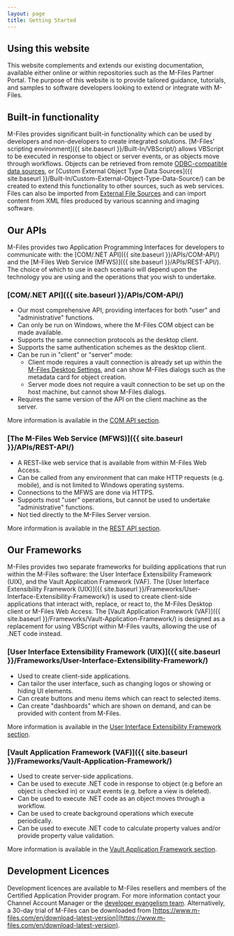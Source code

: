 ```yaml
---
layout: page
title: Getting Started
---
```


## Using this website

This website complements and extends our existing documentation, available either online or within repositories such as the M-Files Partner Portal.  The purpose of this website is to provide tailored guidance, tutorials, and samples to software developers looking to extend or integrate with M-Files.

## Built-in functionality

M-Files provides significant built-in functionality which can be used by developers and non-developers to create integrated solutions.  [M-Files' scripting environment]({{ site.baseurl }}/Built-In/VBScript/) allows VBScript to be executed in response to object or server events, or as objects move through workflows.  Objects can be retrieved from remote [ODBC-compatible data sources](http://www.m-files.com/user-guide/latest/eng/#Connection_to_external_database.html), or [Custom External Object Type Data Sources]({{ site.baseurl }}/Built-In/Custom-External-Object-Type-Data-Source/) can be created to extend this functionality to other sources, such as web services.  Files can also be imported from [External File Sources](http://www.m-files.com/user-guide/latest/eng/#Connection_to_external_database_metadata.html) and can import content from XML files produced by various scanning and imaging software.

## Our APIs

M-Files provides two Application Programming Interfaces for developers to communicate with: the [COM/.NET API]({{ site.baseurl }}/APIs/COM-API/) and the [M-Files Web Service (MFWS)]({{ site.baseurl }}/APIs/REST-API/). The choice of which to use in each scenario will depend upon the technology you are using and the operations that you wish to undertake.

### [COM/.NET API]({{ site.baseurl }}/APIs/COM-API/)

* Our most comprehensive API, providing interfaces for both "user" and "administrative" functions.
* Can only be run on Windows, where the M-Files COM object can be made available.
* Supports the same connection protocols as the desktop client.
* Supports the same authentication schemes as the desktop client.
* Can be run in "client" or "server" mode:
  * Client mode requires a vault connection is already set up within the [M-Files Desktop Settings](http://www.m-files.com/user-guide/latest/eng/#Implementing_the_document_vault.html), and can show M-Files dialogs such as the metadata card for object creation.
  * Server mode does not require a vault connection to be set up on the host machine, but cannot show M-Files dialogs.
* Requires the same version of the API on the client machine as the server.

<p class="note">More information is available in the <a href="{{ site.baseurl }}/APIs/COM-API/">COM API section</a>.</p>

### [The M-Files Web Service (MFWS)]({{ site.baseurl }}/APIs/REST-API/)

* A REST-like web service that is available from within M-Files Web Access.
* Can be called from any environment that can make HTTP requests (e.g. mobile), and is not limited to Windows operating systems.
* Connections to the MFWS are done via HTTPS.
* Supports most "user" operations, but cannot be used to undertake "administrative" functions.
* Not tied directly to the M-Files Server version.

<p class="note">More information is available in the <a href="{{ site.baseurl }}/APIs/REST-API/">REST API section</a>.</p>

## Our Frameworks

M-Files provides two separate frameworks for building applications that run within the M-Files software: the User Interface Extensibility Framework (UIX), and the Vault Application Framework (VAF).  The [User Interface Extensibility Framework (UIX)]({{ site.baseurl }}/Frameworks/User-Interface-Extensibility-Framework/) is used to create client-side applications that interact with, replace, or react to, the M-Files Desktop client or M-Files Web Access.  The [Vault Application Framework (VAF)]({{ site.baseurl }}/Frameworks/Vault-Application-Framework/) is designed as a replacement for using VBScript within M-Files vaults, allowing the use of .NET code instead.

### [User Interface Extensibility Framework (UIX)]({{ site.baseurl }}/Frameworks/User-Interface-Extensibility-Framework/)

* Used to create client-side applications.
* Can tailor the user interface, such as changing logos or showing or hiding UI elements.
* Can create buttons and menu items which can react to selected items.
* Can create "dashboards" which are shown on demand, and can be provided with content from M-Files.

<p class="note">More information is available in the <a href="{{ site.baseurl }}/Frameworks/User-Interface-Extensibility-Framework/">User Interface Extensibility Framework section</a>.</p>

### [Vault Application Framework (VAF)]({{ site.baseurl }}/Frameworks/Vault-Application-Framework/)

* Used to create server-side applications.
* Can be used to execute .NET code in response to object (e.g before an object is checked in) or vault events (e.g. before a view is deleted).
* Can be used to execute .NET code as an object moves through a workflow.
* Can be used to create background operations which execute periodically.
* Can be used to execute .NET code to calculate property values and/or provide property value validation.

<p class="note">More information is available in the <a href="{{ site.baseurl }}/Frameworks/Vault-Application-Framework/">Vault Application Framework section</a>.</p>

## Development Licences

Development licences are available to M-Files resellers and members of the Certified Application Provider program.  For more information contact your Channel Account Manager or the [developer evangelism team](mailto:devsupport@m-files.com).  Alternatively, a 30-day trial of M-Files can be downloaded from [https://www.m-files.com/en/download-latest-version](https://www.m-files.com/en/download-latest-version).